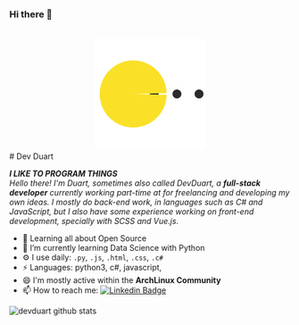 ### Hi there 👋
<div align="center">
	<br>
	<img src="https://raw.githubusercontent.com/Aniket965/Aniket965/master/pacman.svg?sanitize=true" width="200" height="200">
</div>
<!--
**devduart/devduart** is a ✨ _special_ ✨ repository because its `README.md` (this file) appears on your GitHub profile.
-->
# Dev Duart
<p>
  <em>
    <b>I LIKE TO PROGRAM THINGS</b> <br>
	Hello there! I'm Duart, sometimes also called DevDuart, a <b>full-stack developer</b> currently working part-time at for freelancing and developing my own ideas. I mostly do back-end work, in languages such as C# and JavaScript, but I also have some experience working on front-end development, specially with SCSS and Vue.js. 
    </em>  
</p>

- 🔭 Learning all about Open Source 
- 🌱 I’m currently learning Data Science with Python
- ⚙️ I use daily: `.py`, `.js`, `.html`, `.css`, `.c#`
- ⚡ Languages: python3, c#, javascript, 
- 😄 I'm mostly active within the **ArchLinux Community**
- 📫 How to reach me: [![Linkedin Badge](https://img.shields.io/badge/-DevDuart-blue?style=flat-square&logo=Linkedin&logoColor=white&link=https://www.linkedin.com/in/walysson-duarte-56926471/)](https://www.linkedin.com/in/walysson-duarte-56926471/) 

![devduart github stats](https://github-readme-stats.vercel.app/api?username=devduart&show_icons=true&hide_border=true)
